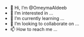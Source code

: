 - 👋 Hi, I’m @OmeymaAldeeb
- 👀 I’m interested in ...
- 🌱 I’m currently learning ...
- 💞️ I’m looking to collaborate on ...
- 📫 How to reach me ...

<!---
OmeymaAldeeb/OmeymaAldeeb is a ✨ special ✨ repository because its `README.md` (this file) appears on your GitHub profile.
You can click the Preview link to take a look at your changes.
--->
